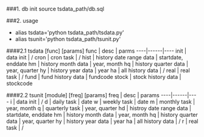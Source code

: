 ###1. db init
    source tsdata_path/db.sql

###2. usage
- alias tsdata='python tsdata_path/tsdata.py'
- alias tsunit='python tsdata_path/tsunit.py'

####2.1 tsdata \[func] \[params]
func | desc | parms
----|------|----
init | data init | /
cron | cron task | /
hist | history date range data | startdate, enddate
hm | history month data | year, month
hq | history quarter data | year, quarter
hy | history year data | year
ha | all history data | /
real | real task | /
fund | fund history data | fundcode
stock | stock history data | stockcode

####2.2 tsunit \[module] \[freq] \[params]
freq | desc | params
----|------|----
i | data init | /
d | daily task | date
w | weekly task | date
m | monthly task | year, month
q | quarterly task | year, quarter
hd | histroy date range data | startdate, enddate
hm | history month data | year, month
hq | history quarter data | year, quarter
hy | history year data | year
ha | all history data | /
r | real task | /
